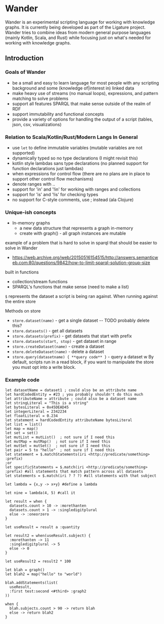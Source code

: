 # Wander

Wander is an experimental scripting language for working with knowledge graphs.
It is currently being developed as part of the Ligature project.
Wander tries to combine ideas from modern general purpose languages (mainly Kotlin, Scala, and Rust)
while focusing just on what's needed for working with knowledge graphs.

## Introduction

### Goals of Wander
- be a small and easy to learn language for most people with any scripting background and some (knowledge of|interest in) linked data
- make heavy use of streams (no manual loops), expressions, and pattern matching to solve problems
- support all features SPARQL that make sense outside of the realm of RDF
- support immutability and functional concepts
- provide a variety of options for handling the output of a script (tables, json, csv, visualizations)

### Relation to Scala/Kotlin/Rust/Modern Langs In General
- use `let` to define immutable variables (mutable variables are not supported)
- dynamically typed so no type declarations (I might revisit this)
- kotlin style lambdas sans type declarations (no planned support for function declarations just lambdas)
- when expressions for control flow (there are no plans are in place to support other control flow mechanisms)
- denote ranges with ..
- support for 'in' and '!in' for working with ranges and collections
- support for 'is' and '!is' for checking types
- no support for C-style comments, use ; instead (ala Clojure)

### Unique-ish concepts
- In-memory graphs
  - a new data structure that represents a graph in-memory
  - create with graph() - all graph instances are mutable

example of a problem that is hard to solve in sparql that should be easier to solve in Wander
- https://web.archive.org/web/20150516154515/http://answers.semanticweb.com:80/questions/9842/how-to-limit-sparql-solution-group-size

built in functions
- collection/stream functions
- SPARQL's functions that make sense (need to make a list)

`$` represents the dataset a script is being ran against.
When running against the entire store

Methods on store
* `store.dataset(name)` - get a single dataset -- TODO probably delete this?
* `store.datasets()` - get all datasets
* `store.datasets(prefix)` - get datasets that start with prefix
* `store.datasets(start, stop)` - get dataset in range
* `store.createDataset(name)` - create a dataset
* `store.deleteDataset(name)` - delete a dataset
* `store.query(datasetname) { **query code** }` - query a dataset w
  By default, scripts run in a read block, if you want to manipulate the store you must opt into a write block.

### Example code

```
let datasetName = dataset1 ; could also be an attribute name
let hardCodedEntity = #23 ; you probably shouldn't do this much
let attributeName = attribute ; could also be a dataset name
let stringLiteral = "This is a string"
let bytesLiteral = 0x45DEAD45
let integerLiteral = 2342234
let floatLiteral = 0.234
let statement = hardCodedEntity attributeName bytesLiteral
let list = list()
let map = map()
let set = set()
let mutList = mutList()  ; not sure if I need this
let mutMap = mutMap()  ; not sure if I need this
let mutSet = mutSet()  ; not sure if I need this
let pair = 5 to "hello"  ; not sure if I need this
let statement = $.matchStatements(iri <http://predicate/something> :prefix)
;or
let specificStatements = $.match(iri <http://predicate/something> :prefix) #all statements that match pattern across all datasets
let statements = $.match(iri ? ? ?) #all statements with that subject

let lambda = {x,y -> x+y} #define a lambda

let nine = lambda(4, 5) #call it

let result = when {
  datasets.count > 10 -> :morethanten
  datasets.count > 1 -> :singledigitplural
  else -> :oneorzero
}

let useResult = result a :quantity

let result2 = when(useResult.subject) {
  :morethanten -> 11
  :singledigitplural -> 5
  else -> 0
}

let useResult2 = result2 * 100

let blah = graph()
let blah2 = map("hello" to "world")

blah.addStatements(list(
  useResult,
  :first test:second <#third> :graph2
))

when {
  blah.subjects.count > 90 -> return blah
  else -> return blah2
}
```
